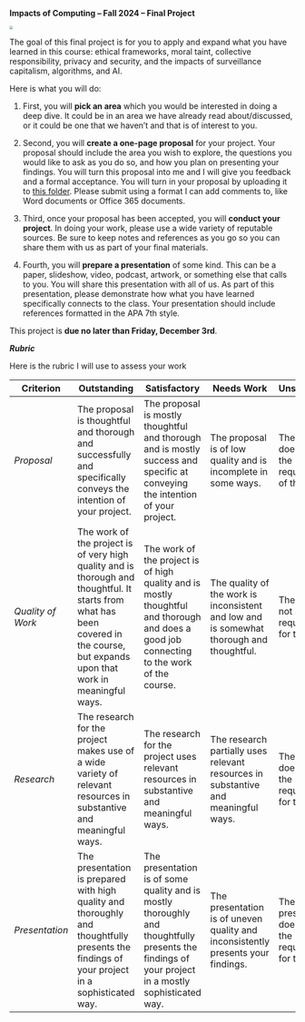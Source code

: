 **Impacts of Computing – Fall 2024 – Final Project**

<img src="https://images.unsplash.com/photo-1494059980473-813e73ee784b?q=80&w=1769&auto=format&fit=crop&ixlib=rb-4.0.3&ixid=M3wxMjA3fDB8MHxwaG90by1wYWdlfHx8fGVufDB8fHx8fA%3D%3D" style="zoom:35%;" />

The goal of this final project is for you to apply and expand what you have learned in this course: ethical frameworks, moral taint, collective responsibility, privacy and security, and the impacts of surveillance capitalism, algorithms, and AI.

Here is what you will do:

1. First, you will **pick an area** which you would be interested in doing a deep dive. It could be in an area we have already read about/discussed, or it could be one that we haven’t and that is of interest to you. 

2. Second, you will **create a one-page proposal** for your project. Your proposal should include the area you wish to explore, the questions you would like to ask as you do so, and how you plan on presenting your findings. You will turn this proposal into me and I will give you feedback and a formal acceptance. You will turn in your proposal by uploading it to [this folder](https://manhattanville-my.sharepoint.com/:f:/g/personal/gerald_ardito_mville_edu/EtpwDUzpo7BGvlNmGKJulgMBMPbTwttlr38g_8doJuPG6g?e=jjcEy2).  Please submit using a format I can add comments to, like Word documents or Office 365 documents.

3. Third, once your proposal has been accepted, you will **conduct your project**. In doing your work, please use a wide variety of reputable sources. Be sure to keep notes and references as you go so you can share them with us as part of your final materials.

4. Fourth, you will **prepare a presentation** of some kind. This can be a paper, slideshow, video, podcast, artwork, or something else that calls to you. You will share this presentation with all of us. As part of this presentation, please demonstrate how what you have learned specifically connects to the class. Your presentation should include references formatted in the APA 7th style.

This project is **due no later than Friday, December 3rd**.

***Rubric***

Here is the rubric I will use to assess your work

| **Criterion**     | **Outstanding**                                              | **Satisfactory**                                             | **Needs  Work**                                              | **Unsatisfactory**                                           |
| ----------------- | ------------------------------------------------------------ | ------------------------------------------------------------ | ------------------------------------------------------------ | ------------------------------------------------------------ |
| *Proposal*        | The proposal is thoughtful and thorough and successfully and  specifically conveys the intention of your project. | The proposal is mostly thoughtful and thorough and is mostly success and  specific at conveying the intention of your project. | The proposal is of low quality and is incomplete in some ways. | The proposal does not meet the requirements of the project.  |
| *Quality of Work* | The work of the project is of very high quality and is thorough and  thoughtful. It starts from what has been covered in the course, but expands  upon that work in meaningful ways. | The work of the project is of high quality and is mostly thoughtful  and thorough and does a good job connecting to the work of the course. | The quality of the work is inconsistent and low and is somewhat thorough  and thoughtful. | The work does not meet the requirements for the project.     |
| *Research*        | The research for the project makes use of a wide variety of relevant  resources in substantive and meaningful ways. | The research for the project uses relevant resources in substantive  and meaningful ways. | The research partially uses relevant resources in substantive and meaningful  ways. | The research does not meet the requirements for the project. |
| *Presentation*    | The presentation is prepared with high quality and thoroughly and  thoughtfully presents the findings of your project in a sophisticated way. | The presentation is of some quality and is mostly thoroughly and  thoughtfully presents the findings of your project in a mostly sophisticated  way. | The presentation is of uneven quality and inconsistently presents  your findings. | The presentation does not meet the requirements for the project. |

 